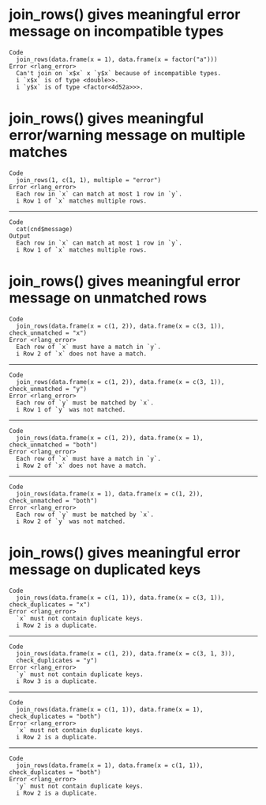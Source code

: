# join_rows() gives meaningful error message on incompatible types

    Code
      join_rows(data.frame(x = 1), data.frame(x = factor("a")))
    Error <rlang_error>
      Can't join on `x$x` x `y$x` because of incompatible types.
      i `x$x` is of type <double>>.
      i `y$x` is of type <factor<4d52a>>>.

# join_rows() gives meaningful error/warning message on multiple matches

    Code
      join_rows(1, c(1, 1), multiple = "error")
    Error <rlang_error>
      Each row in `x` can match at most 1 row in `y`.
      i Row 1 of `x` matches multiple rows.

---

    Code
      cat(cnd$message)
    Output
      Each row in `x` can match at most 1 row in `y`.
      i Row 1 of `x` matches multiple rows.

# join_rows() gives meaningful error message on unmatched rows

    Code
      join_rows(data.frame(x = c(1, 2)), data.frame(x = c(3, 1)), check_unmatched = "x")
    Error <rlang_error>
      Each row of `x` must have a match in `y`.
      i Row 2 of `x` does not have a match.

---

    Code
      join_rows(data.frame(x = c(1, 2)), data.frame(x = c(3, 1)), check_unmatched = "y")
    Error <rlang_error>
      Each row of `y` must be matched by `x`.
      i Row 1 of `y` was not matched.

---

    Code
      join_rows(data.frame(x = c(1, 2)), data.frame(x = 1), check_unmatched = "both")
    Error <rlang_error>
      Each row of `x` must have a match in `y`.
      i Row 2 of `x` does not have a match.

---

    Code
      join_rows(data.frame(x = 1), data.frame(x = c(1, 2)), check_unmatched = "both")
    Error <rlang_error>
      Each row of `y` must be matched by `x`.
      i Row 2 of `y` was not matched.

# join_rows() gives meaningful error message on duplicated keys

    Code
      join_rows(data.frame(x = c(1, 1)), data.frame(x = c(3, 1)), check_duplicates = "x")
    Error <rlang_error>
      `x` must not contain duplicate keys.
      i Row 2 is a duplicate.

---

    Code
      join_rows(data.frame(x = c(1, 2)), data.frame(x = c(3, 1, 3)),
      check_duplicates = "y")
    Error <rlang_error>
      `y` must not contain duplicate keys.
      i Row 3 is a duplicate.

---

    Code
      join_rows(data.frame(x = c(1, 1)), data.frame(x = 1), check_duplicates = "both")
    Error <rlang_error>
      `x` must not contain duplicate keys.
      i Row 2 is a duplicate.

---

    Code
      join_rows(data.frame(x = 1), data.frame(x = c(1, 1)), check_duplicates = "both")
    Error <rlang_error>
      `y` must not contain duplicate keys.
      i Row 2 is a duplicate.

